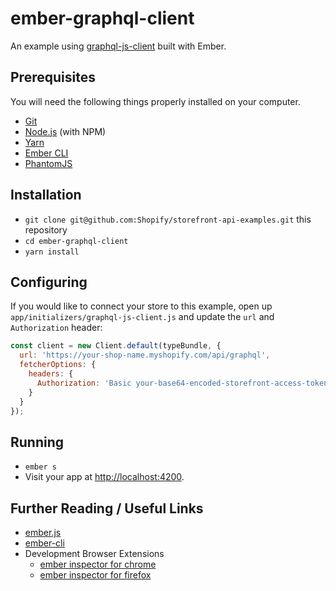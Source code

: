 # ember-graphql-client

An example using [graphql-js-client](https://github.com/Shopify/graphql-js-client) built with Ember.

## Prerequisites

You will need the following things properly installed on your computer.

* [Git](https://git-scm.com/)
* [Node.js](https://nodejs.org/) (with NPM)
* [Yarn](https://yarnpkg.com/en/)
* [Ember CLI](https://ember-cli.com/)
* [PhantomJS](http://phantomjs.org/)

## Installation

* `git clone git@github.com:Shopify/storefront-api-examples.git` this repository
* `cd ember-graphql-client`
* `yarn install`

## Configuring

If you would like to connect your store to this example, open up `app/initializers/graphql-js-client.js` and update the `url` and `Authorization` header:
```js
const client = new Client.default(typeBundle, {
  url: 'https://your-shop-name.myshopify.com/api/graphql',
  fetcherOptions: {
    headers: {
      Authorization: 'Basic your-base64-encoded-storefront-access-token'
    }
  }
});
```

## Running

* `ember s`
* Visit your app at [http://localhost:4200](http://localhost:4200).

## Further Reading / Useful Links

* [ember.js](http://emberjs.com/)
* [ember-cli](https://ember-cli.com/)
* Development Browser Extensions
  * [ember inspector for chrome](https://chrome.google.com/webstore/detail/ember-inspector/bmdblncegkenkacieihfhpjfppoconhi)
  * [ember inspector for firefox](https://addons.mozilla.org/en-US/firefox/addon/ember-inspector/)
